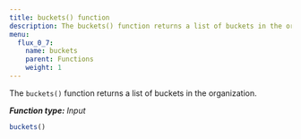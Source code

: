 ```yaml
---
title: buckets() function
description: The buckets() function returns a list of buckets in the organization.
menu:
  flux_0_7:
    name: buckets
    parent: Functions
    weight: 1
---
```


The `buckets()` function returns a list of buckets in the organization.

_**Function type:** Input_

```js
buckets()
```
